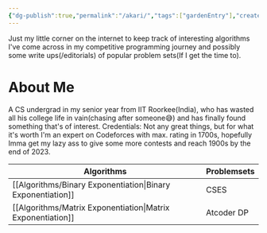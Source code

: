 ```yaml
---
{"dg-publish":true,"permalink":"/akari/","tags":["gardenEntry"],"created":"2023-10-25T19:24:36.303+05:30","updated":"2023-10-25T22:18:30.316+05:30"}
---
```


Just my little corner on the internet to keep track of interesting algorithms I've come across in my competitive programming journey and possibly some write ups(/editorials) of popular problem sets(If I get the time to).

# About Me
A CS undergrad in my senior year from IIT Roorkee(India), who has wasted all his college life in vain(chasing after someone😅) and has finally found something that's of interest.
Credentials: Not any great things, but for what it's worth I'm an expert on Codeforces with max. rating in 1700s, hopefully Imma get my lazy ass to give some more contests and reach 1900s by the end of 2023.


| Algorithms                | Problemsets             |
| --------------------------| ------------------------|
| [[Algorithms/Binary Exponentiation\|Binary Exponentiation]]                    | CSES                   |
| [[Algorithms/Matrix Exponentiation\|Matrix Exponentiation]]                 | Atcoder DP                  |
